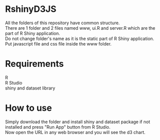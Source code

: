 # RshinyD3JS
All the folders of this repository have common structure.   
There are 1 folder and 2 files named www, ui.R and server.R which are the part of R Shiny application.  
Do not change folder's name as it is the static part of R Shiny application.  
Put javascript file and css file inside the www folder.  

# Requirements
R  
R Studio  
shiny and dataset library

# How to use
Simply download the folder and install shiny and dataset package if not installed and press "Run App" button from R Studio.  
Now open the URL in any web browser and you will see the d3 chart.
